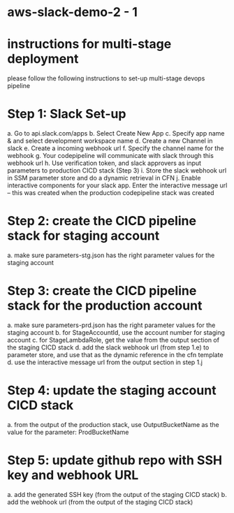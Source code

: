 # aws-slack-demo-2 - 1
# instructions for multi-stage deployment
  please follow the following instructions to set-up multi-stage devops pipeline
# Step 1: Slack Set-up
a. Go to api.slack.com/apps
b. Select Create New App
c. Specify app name & and select development workspace name
d. Create a new Channel in slack
e. Create a incoming webhook url
f. Specify the channel name for the webhook
g. Your codepipeline will communicate with slack through this webhook url
h. Use verification token, and slack approvers as input parameters to production CICD stack (Step 3)
i. Store the slack webhook url in SSM parameter store and do a dynamic retrieval in CFN
j. Enable interactive components for your slack app. Enter the interactive message url – this was created when the production codepipeline stack was created
# Step 2: create the CICD pipeline stack for staging account
a. make sure parameters-stg.json has the right parameter values for the staging account
# Step 3: create the CICD pipeline stack for the production account
a. make sure parameters-prd.json has the right parameter values for the staging account
b. for StageAccountId, use the account number for staging account
c. for StageLambdaRole, get the value from the output section of the staging CICD stack
d. add the slack webhook url (from step 1.e) to parameter store, and use that as the dynamic reference in the cfn template
d. use the interactive message url from the output section in step 1.j
# Step 4: update the staging account CICD stack
a. from the output of the production stack, use OutputBucketName as the value for the parameter: ProdBucketName
# Step 5: update github repo with SSH key and webhook URL
a. add the generated SSH key (from the output of the staging CICD stack)
b. add the webhook url (from the output of the staging CICD stack)

